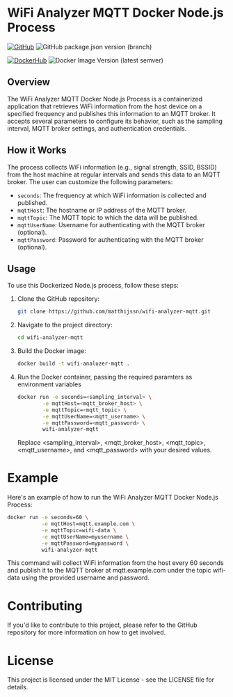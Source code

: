 # WiFi Analyzer MQTT Docker Node.js Process

[![GitHub](https://img.shields.io/badge/GitHub-Repository-blue.svg)](https://github.com/matthijssn/wifi-analyzer-mqtt.git)
![GitHub package.json version (branch)](https://img.shields.io/github/package-json/v/matthijssn/wifi-analyzer-mqtt/main)

[![DockerHub](https://img.shields.io/badge/DockerHub-Repository-blue.svg)](https://hub.docker.com/r/matthijssn/wifi-analyzer-mqtt)
![Docker Image Version (latest semver)](https://img.shields.io/docker/v/matthijssn/wifi-analyzer-mqtt)



## Overview

The WiFi Analyzer MQTT Docker Node.js Process is a containerized application that retrieves WiFi information from the host device on a specified frequency and publishes this information to an MQTT broker. It accepts several parameters to configure its behavior, such as the sampling interval, MQTT broker settings, and authentication credentials.

## How it Works

The process collects WiFi information (e.g., signal strength, SSID, BSSID) from the host machine at regular intervals and sends this data to an MQTT broker. The user can customize the following parameters:

- `seconds`: The frequency at which WiFi information is collected and published.
- `mqttHost`: The hostname or IP address of the MQTT broker.
- `mqttTopic`: The MQTT topic to which the data will be published.
- `mqttUserName`: Username for authenticating with the MQTT broker (optional).
- `mqttPassword`: Password for authenticating with the MQTT broker (optional).

## Usage

To use this Dockerized Node.js process, follow these steps:

1. Clone the GitHub repository:
   ```sh
   git clone https://github.com/matthijssn/wifi-analyzer-mqtt.git

2. Navigate to the project directory:
   ```sh
   cd wifi-analyzer-mqtt

3. Build the Docker image:
   ```sh
   docker build -t wifi-analuzer-mqtt .

4. Run the Docker container, passing the required paramters as environment variables
   ```sh
   docker run -e seconds=<sampling_interval> \
           -e mqttHost=<mqtt_broker_host> \
           -e mqttTopic=<mqtt_topic> \
           -e mqttUserName=<mqtt_username> \
           -e mqttPassword=<mqtt_password> \
           wifi-analyzer-mqtt    
    ```           
   Replace <sampling_interval>, <mqtt_broker_host>, <mqtt_topic>, <mqtt_username>, and <mqtt_password> with your desired values.



# Example
Here's an example of how to run the WiFi Analyzer MQTT Docker Node.js Process:

```sh
docker run -e seconds=60 \
           -e mqttHost=mqtt.example.com \
           -e mqttTopic=wifi-data \
           -e mqttUserName=myusername \
           -e mqttPassword=mypassword \
           wifi-analyzer-mqtt
```           
This command will collect WiFi information from the host every 60 seconds and publish it to the MQTT broker at mqtt.example.com under the topic wifi-data using the provided username and password.


# Contributing
If you'd like to contribute to this project, please refer to the GitHub repository for more information on how to get involved.

# License
This project is licensed under the MIT License - see the LICENSE file for details.